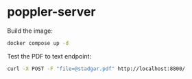 # poppler-server

Build the image:

```sh
docker compose up -d
```

Test the PDF to text endpoint:

```sh
curl -X POST -F "file=@stadgar.pdf" http://localhost:8800/
```
